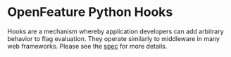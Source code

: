 # OpenFeature Python Hooks

Hooks are a mechanism whereby application developers can add arbitrary behavior to flag evaluation.
They operate similarly to middleware in many web frameworks.
Please see the [spec](https://openfeature.dev/specification/sections/hooks) for more details.
